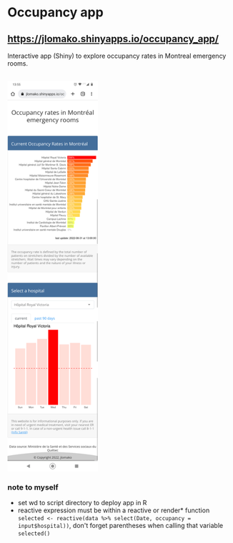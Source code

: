 
# Occupancy app

## <a href = "https://jlomako.shinyapps.io/occupancy_app/">https://jlomako.shinyapps.io/occupancy_app/</a>
Interactive app (Shiny) to explore occupancy rates in Montreal emergency rooms.
<br><br>

<img src="img/Screenshot_20220831-135507.png" alt="screenshot" width=40%>


### note to myself
* set wd to script directory to deploy app in R
* reactive expression must be within a reactive or render* function <code>selected <- reactive(data %>% select(Date, occupancy = input$hospital))</code>, don't forget parentheses when calling that variable <code>selected()</code>
